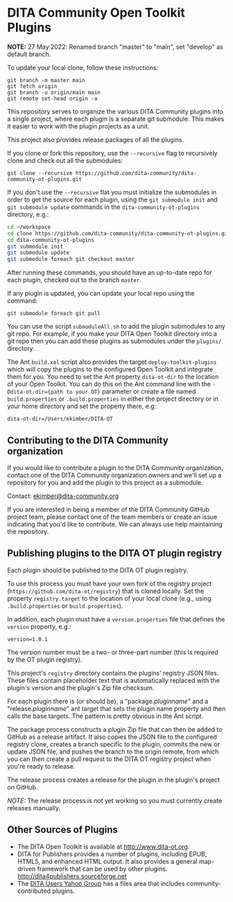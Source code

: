 # DITA Community Open Toolkit Plugins

**NOTE:** 27 May 2022: Renamed branch "master" to "main", set "develop" as default branch.

To update your local clone, follow these instructions:

```
git branch -m master main
git fetch origin
git branch -u origin/main main
git remote set-head origin -a
```

This repository serves to organize the various DITA Community plugins
into a single project, where each plugin is a separate git submodule. 
This makes it easier to work with the plugin projects as a unit.

This project also provides release packages of all the plugins.

If you clone or fork this repository, use the `--recursive` flag to recursively 
clone and check out all the submodules:

```
git clone --recursive https://github.com/dita-community/dita-community-ot-plugins.git
```

If you don't use the `--recursive` flat you must initialize the
submodules in order to get the source for each plugin, using the `git submodule init` and `git submodule update` commands in the `dita-community-ot-plugins` directory, e.g.:

```bash
cd ~/workspace
cd clone https://github.com/dita-community/dita-community-ot-plugins.git
cd dita-community-ot-plugins
git submodule init
git submodule update
git submodule foreach git checkout master
```

After running these commands, you should have an up-to-date repo for each plugin, checked out to the branch `master`.

If any plugin is updated, you can update your local repo using the command:

```
git submodule foreach git pull
```

You can use the script `submoduleAll.sh` to add the plugin submodules to any git repo. For example, if you make your DITA Open Toolkit directory into a git repo then you can add these plugins as submodules under the `plugins/` directory.

The Ant `build.xml` script also provides the target `deploy-toolkit-plugins` which will copy the plugins to the configured Open Toolkit and integrate them for you. You need to set the Ant property `dita-ot-dir` to the location of your Open Toolkit. You can do this on the Ant command line with the `-Ddita-ot-dir={path to your OT}` parameter or create a file named `build.properties` or `.build.properties` in either the project directory or in your home directory and set the property there, e.g.:

```
dita-ot-dir=/Users/ekimber/DITA-OT
```

## Contributing to the DITA Community organization

If you would like to contribute a plugin to the DITA Community organization, contact one of the DITA Community organization owners and we'll set up a repository for you and add the plugin to this project as a submodule.

Contact: ekimber@dita-community.org


If you are interested in being a member of the DITA Community GitHub project team, please contact one of the team members or create an issue indicating that you'd like to contribute. We can always use help maintaining the repository.

## Publishing plugins to the DITA OT plugin registry

Each plugin should be published to the DITA OT plugin registry.

To use this process you must have your own fork of the registry project (`https://github.com/dita-ot/registry`) that is cloned locally.
Set the property `registry.target` to the location of your local clone (e.g., using `.build.properties` or `build.properties`).

In addition, each plugin must have a `version.properties` file that defines the `version` property, e.g.:

```
version=1.0.1
```

The version number must be a two- or three-part number (this is required by the OT plugin registry).

This project's `registry` directory contains the plugins' registry JSON files. These files contain placeholder text that is automatically
replaced with the plugin's version and the plugin's Zip file checksum.

For each plugin there is (or should be), a "package._pluginname_" and a "release._pluginname_" ant target that sets the plugin name property and then calls the base targets. The pattern is pretty obvious in the Ant script.

The package process constructs a plugin Zip file that can then be added to GitHub as a release artifact. It also copies the JSON file to the configured registry clone, creates a branch specific to the plugin, commits the new or update JSON file, and pushes the branch to the origin remote, from which you can then create a pull request to the DITA OT registry project when you're ready to release.

The release process creates a release for the plugin in the plugin's project on GitHub.

*NOTE:* The release process is not yet working so you must currently create releases manually. 

## Other Sources of Plugins

* The DITA Open Toolkit is available at http://www.dita-ot.org. 
* DITA for Publishers provides a number of plugins, including EPUB, HTML5, and 
  enhanced HTML output. It also provides a general map-driven framework that
  can be used by other plugins. http://dita4publishers.sourceforge.net
* The [DITA Users Yahoo Group](https://groups.yahoo.com/neo/groups/dita-users/info) has a files area that includes community-contributed plugins.  
